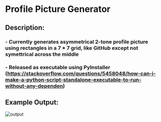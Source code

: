 # Profile Picture Generator
## Description:
### - Currently generates asymmetrical 2-tone profile picture using rectangles in a 7 * 7 grid, like GitHub except not symettrical across the middle
### - Released as executable using PyInstaller (https://stackoverflow.com/questions/5458048/how-can-i-make-a-python-script-standalone-executable-to-run-without-any-dependen)

## Example Output:
![output](https://github.com/user-attachments/assets/c0403190-c1cb-4618-8766-ffa566b0349b)
